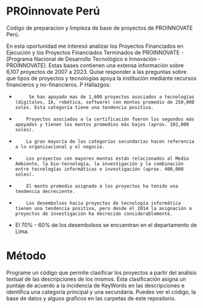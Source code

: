 # PROinnovate Perú
Codigo de preparacion y limpieza de base de proyectos de PROINNOVATE Perú.

En esta oportunidad me interesó analizar los Proyectos Financiados en Ejecución y los Proyectos Financiados Terminados de PROINNOVATE - [Programa Nacional de Desarrollo Tecnológico e Innovación - PROINNOVATE]. Estas bases contienen una extensa información sobre 6,107 proyectos de 2007 a 2023.
Quise responder a las preguntas sobre que tipos de proyectos y tecnologías apoya la institución mediante recursos financieros y no-financieros. P
Hallazgos:
-          Se han apoyado mas de 1,600 proyectos asociados a tecnologías (digitales, IA, robótica, software) con montos promedio de 250,000 soles. Esta categoría tiene una tendencia positiva.
-         Proyectos asociados a la certificación fueron los segundos más apoyados y tienen los montos promedios más bajos (aprox. 102,000 soles).
-         La gran mayoría de las categorías secundarias hacen referencia a lo organizacional y el negocio.
-         Los proyectos con mayores montos están relacionados al Medio Ambiente, la bio-tecnología, la investigación y la combinación entre tecnologías informáticas e investigación (aprox. 400,000 soles).
-         El monto promedio asignado a los proyectos ha tenido una tendencia decreciente.
-         Los desembolsos hacia proyectos de tecnología informática tienen una tendencia positiva, pero desde el 2014 la asignación a proyectos de investigación ha decrecido considerablemente.
- El 70% - 60% de los desembolsos se encuentran en el departamento de Lima.

# Método

Programe un código que permite clasificar los proyectos a partir del análisis textual de las descripciones de los mismos. Esta clasificación asigna un puntaje de acuerdo a la incidencia de KeyWords en las descripciones e identifica una categoría principal y una secundaria. Puedes ver el código, la base de datos y alguos graficos en las carpetas de este repositorio. 


